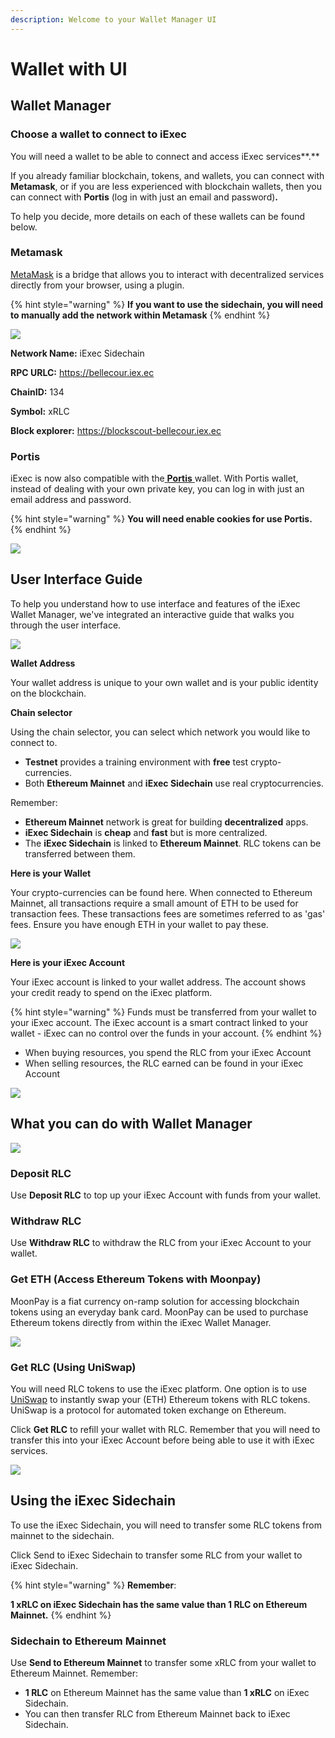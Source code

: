 ```yaml
---
description: Welcome to your Wallet Manager UI
---
```


# Wallet with UI

## Wallet Manager

### Choose a wallet to connect to iExec 

You will need a wallet to be able to connect and access iExec services**.**

If you already familiar blockchain, tokens, and wallets, you can connect with **Metamask**, or if you are less experienced with blockchain wallets, then you can connect with **Portis** \(log in with just an email and password\)**.**

To help you decide, more details on each of these wallets can be found below.

### **Metamask**

[MetaMask](https://metamask.io/) is a bridge that allows you to interact with decentralized services directly from your browser, using a plugin. 

{% hint style="warning" %}
**If you want to use the sidechain,  you will need to manually add the network within Metamask**
{% endhint %}

![](../../.gitbook/assets/networks.png)

**Network Name:** iExec Sidechain

**RPC URLC:** https://bellecour.iex.ec

**ChainID:** 134

**Symbol:** xRLC

**Block explorer:** https://blockscout-bellecour.iex.ec

### **Portis**

iExec is now also compatible with the[ **Portis** ](https://www.portis.io/)wallet. With Portis wallet, instead of dealing with your own private key, you can log in with just an email address and password.  
  


{% hint style="warning" %}
**You will need enable cookies for use Portis.**
{% endhint %}

![](../../.gitbook/assets/portis-cookies.png)

## User Interface Guide

To help you understand how to use interface and features of the iExec Wallet Manager, we've integrated an interactive guide that walks you through the user interface.

![](../../.gitbook/assets/1-guide-ui.png)

**Wallet Address**

Your wallet address is unique to your own wallet and is your public identity on the blockchain.

**Chain selector**

Using the chain selector, you can select which network you would like to connect to.

* **Testnet** provides a training environment with **free** test crypto-currencies.
* Both **Ethereum Mainnet** and **iExec Sidechain** use real cryptocurrencies.

Remember: 

* **Ethereum Mainnet** network is great for building **decentralized** apps.
* **iExec Sidechain** is **cheap** and **fast** but is more centralized.
* The **iExec Sidechain** is linked to **Ethereum Mainnet**. RLC tokens can be transferred between them.

**Here is your Wallet**

Your crypto-currencies can be found here. When connected to Ethereum Mainnet, all transactions require a small amount of ETH to be used for transaction fees. These transactions fees are sometimes referred to as 'gas' fees. Ensure you have enough ETH in your wallet to pay these.

![](../../.gitbook/assets/your-address.png)

**Here is your iExec Account**

Your iExec account is linked to your wallet address. The account shows your credit ready to spend on the iExec platform. 

{% hint style="warning" %}
Funds must be transferred from your wallet to your iExec account. The iExec account is a smart contract linked to your wallet - iExec can no control over the funds in your account.
{% endhint %}

* When buying resources, you spend the RLC from your iExec Account
* When selling resources, the RLC earned can be found in your iExec Account

![](../../.gitbook/assets/account.png)

## What you can do with Wallet Manager

![](../../.gitbook/assets/actions.png)

### Deposit RLC

Use **Deposit RLC** to top up your iExec Account with funds from your wallet.

### Withdraw RLC

Use **Withdraw RLC** to withdraw the RLC from your iExec Account to your wallet.

### Get ETH \(Access Ethereum Tokens with Moonpay\)

MoonPay is a fiat currency on-ramp solution for accessing blockchain tokens using an everyday bank card. MoonPay can be used to purchase Ethereum tokens directly from within the iExec Wallet Manager.  



![](../../.gitbook/assets/moonpay.png)

### Get RLC \(Using UniSwap\) 

You will need RLC tokens to use the iExec platform. One option is to use [UniSwap](https://uniswap.exchange/swap) to instantly swap your \(ETH\) Ethereum tokens with RLC tokens. UniSwap is a protocol for automated token exchange on Ethereum.   
  
Click **Get RLC** to refill your wallet with RLC. Remember that you will need to transfer this into your iExec Account before being able to use it with iExec services.   


![](../../.gitbook/assets/get-rlc-uniswap.png)

## Using the iExec Sidechain

To use the iExec Sidechain, you will need to transfer some RLC tokens from mainnet to the sidechain.

Click Send to iExec Sidechain to transfer some RLC from your wallet to iExec Sidechain.

{% hint style="warning" %}
**Remember**:

**1 xRLC on iExec Sidechain has the same value than 1 RLC on Ethereum Mainnet.**
{% endhint %}

### Sidechain to Ethereum Mainnet

Use **Send to Ethereum Mainnet** to transfer some xRLC from your wallet to Ethereum Mainnet. Remember:

* **1 RLC** on Ethereum Mainnet has the same value than **1 xRLC** on iExec Sidechain.
* You can then transfer RLC from Ethereum Mainnet back to iExec Sidechain.


